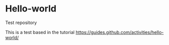 # Hello-world
Test repository

This is a test based in the tutorial https://guides.github.com/activities/hello-world/


